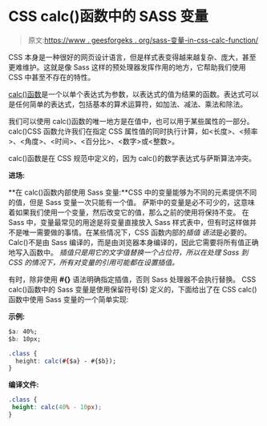 # CSS calc()函数中的 SASS 变量

> 原文:[https://www . geesforgeks . org/sass-变量-in-css-calc-function/](https://www.geeksforgeeks.org/sass-variable-in-css-calc-function/)

CSS 本身是一种很好的网页设计语言，但是样式表变得越来越复杂、庞大，甚至更难维护。这就是像 Sass 这样的预处理器发挥作用的地方，它帮助我们使用 CSS 中甚至不存在的特性。

[calc()函数](https://www.geeksforgeeks.org/css-calc-function/)是一个以单个表达式为参数，以表达式的值为结果的函数。表达式可以是任何简单的表达式，包括基本的算术运算符，如加法、减法、乘法和除法。

我们可以使用 calc()函数的唯一地方是在值中，也可以用于某些属性的一部分。
calc()CSS 函数允许我们在指定 CSS 属性值的同时执行计算，如<长度>、<频率>、<角度>、<时间>、<百分比>、<数字>或<整数>。

calc()函数是在 CSS 规范中定义的，因为 calc()的数学表达式与萨斯算法冲突。

**进场:**

**在 calc()函数内部使用 Sass 变量:**CSS 中的变量能够为不同的元素提供不同的值，但是 Sass 变量一次只能有一个值。
萨斯中的变量是必不可少的，这意味着如果我们使用一个变量，然后改变它的值，那么之前的使用将保持不变。
在 Sass 中，变量最常见的用途是将变量直接放入 Sass 样式表中，但有时这样做并不是唯一需要做的事情。在某些情况下，CSS 函数内部的*插值* *语法*是必要的。
Calc()不是由 Sass 编译的，而是由浏览器本身编译的，因此它需要将所有值正确地写入函数中。
*插值只是用它的文字值替换一个占位符，所以在处理 Sass 到 CSS 的情况下，所有对变量的引用可能都在设置插值。*

有时，除非使用 **#{}** 语法明确指定插值，否则 Sass 处理器不会执行替换。
CSS calc()函数中的 Sass 变量是使用保留符号($)
定义的，下面给出了在 CSS calc()函数中使用 Sass 变量的一个简单实现:

**示例:**

```css
$a: 40%; 
$b: 10px; 

.class { 
  height: calc(#{$a} - #{$b}); 
}
```

**编译文件:**

```css
.class {
 height: calc(40% - 10px);
}
```